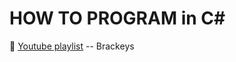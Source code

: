 # HOW TO PROGRAM in C\#

:link: [Youtube playlist](https://www.youtube.com/playlist?list=PLPV2KyIb3jR4CtEelGPsmPzlvP7ISPYzR) -- Brackeys

